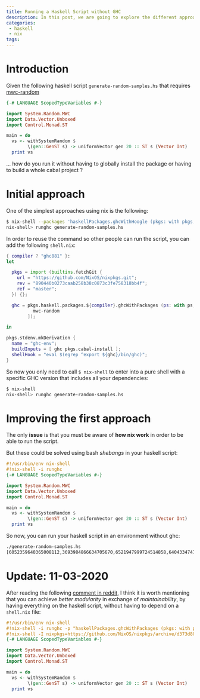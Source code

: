 ```yaml
---
title: Running a Haskell Script without GHC
description: In this post, we are going to explore the different approaches to run Haskell scripts without having to depend on an installing GHC in the distribution. We are going to explore how Nix can help us to solve this issue and improve the ergonomics of our scripts.
categories:
 - haskell
 - nix
tags:
---
```


# Introduction

Given the following haskell script `generate-random-samples.hs` that requires [mwc-random](https://hackage.haskell.org/package/mwc-random-0.14.0.0)

```haskell
{-# LANGUAGE ScopedTypeVariables #-}

import System.Random.MWC
import Data.Vector.Unboxed
import Control.Monad.ST

main = do
  vs <- withSystemRandom $
        \(gen::GenST s) -> uniformVector gen 20 :: ST s (Vector Int)
  print vs
```

... how do you run it without having to globally install the package or having to build a whole cabal project ?

# Initial approach

One of the simplest approaches using nix is the following:

```bash
$ nix-shell --packages 'haskellPackages.ghcWithHoogle (pkgs: with pkgs; [ mwc-random ])'
nix-shell> runghc generate-random-samples.hs
```

In order to reuse the command so other people can run the script, you can add the following `shell.nix`:

```nix
{ compiler ? "ghc881" }:
let

  pkgs = import (builtins.fetchGit {
    url = "https://github.com/NixOS/nixpkgs.git";
    rev = "890440b0273caab258b38c0873c3fe758318bb4f";
    ref = "master";
  }) {};

  ghc = pkgs.haskell.packages.${compiler}.ghcWithPackages (ps: with ps; [
          mwc-random
        ]);

in

pkgs.stdenv.mkDerivation {
  name = "ghc-env";
  buildInputs = [ ghc pkgs.cabal-install ];
  shellHook = "eval $(egrep ^export ${ghc}/bin/ghc)";
}
```

So now you only need to call `$ nix-shell` to enter into a pure shell with a specific GHC version that includes all your dependencies:

```bash
$ nix-shell
nix-shell> runghc generate-random-samples.hs
```

# Improving the first approach

The only __issue__ is that you must be aware of __how nix work__ in order to be able to run the script.

But these could be solved using bash _shebangs_ in your haskell script:

```haskell
#!/usr/bin/env nix-shell
#!nix-shell -i runghc
{-# LANGUAGE ScopedTypeVariables #-}

import System.Random.MWC
import Data.Vector.Unboxed
import Control.Monad.ST

main = do
  vs <- withSystemRandom $
        \(gen::GenST s) -> uniformVector gen 20 :: ST s (Vector Int)
  print vs
```

So now, you can run your haskell script in an environment without ghc:

```bash
./generate-random-samples.hs
[6052359640365008112,3693984866634705670,6521947999724514858,640433474764908030,-4262896110044960033,-1795671341099353119,-2220462704949887998,-248182841640258167,709016591698961687,-3622504171575206589,5987258113070378446,-159251391303273987,-8449937247808153766,6165509553180365166,-8199532339362621783,-9187765480154042269,-2389922548196927048,-4842141643835297495,-1106748185069026877,826927505518387091]
```

# Update: 11-03-2020

After reading the following [comment in reddit](https://www.reddit.com/r/haskell/comments/fgdngc/running_a_haskell_script_without_ghc_using_nix/fk56fut/), I think it is worth mentioning that you can achieve _better modularity_ in exchange of _maintainability_, by having everything on the haskell script, without having to depend on a `shell.nix` file:

```haskell
#!/usr/bin/env nix-shell
#!nix-shell -i runghc -p "haskellPackages.ghcWithPackages (pkgs: with pkgs; [ mwc-random ])"
#!nix-shell -I nixpkgs=https://github.com/NixOS/nixpkgs/archive/d373d80b1207d52621961b16aa4a3438e4f98167.tar.gz
{-# LANGUAGE ScopedTypeVariables #-}

import System.Random.MWC
import Data.Vector.Unboxed
import Control.Monad.ST

main = do
  vs <- withSystemRandom $
        \(gen::GenST s) -> uniformVector gen 20 :: ST s (Vector Int)
  print vs
```
